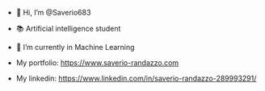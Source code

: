 - 👋 Hi, I’m @Saverio683
- 📚 Artificial intelligence student
- 🌱 I’m currently in Machine Learning

- My portfolio: https://www.saverio-randazzo.com
 
- My linkedin: https://www.linkedin.com/in/saverio-randazzo-289993291/
